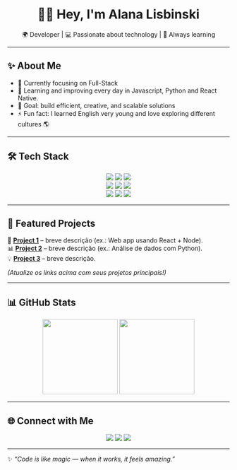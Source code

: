 <!-- Banner -->
<h1 align="center">👩‍💻 Hey, I'm Alana Lisbinski</h1>
<p align="center">
  🌍 Developer | 💻 Passionate about technology | 🚀 Always learning  
</p>

---

## ✨ About Me
- 🔭 Currently focusing on Full-Stack 
- 🌱 Learning and improving every day in Javascript, Python and React Native.
- 🎯 Goal: build efficient, creative, and scalable solutions  
- ⚡ Fun fact: I learned English very young and love exploring different cultures 🌎  

---

## 🛠 Tech Stack

<p align="center">
  <!-- Linguagens -->
  <img src="https://img.shields.io/badge/Code-JavaScript-yellow?style=for-the-badge&logo=javascript" />
  <img src="https://img.shields.io/badge/Code-Python-blue?style=for-the-badge&logo=python" />
  <img src="https://img.shields.io/badge/Code-Java-red?style=for-the-badge&logo=java" />

  <br/>

  <!-- Frameworks -->
  <img src="https://img.shields.io/badge/Framework-React-61DAFB?style=for-the-badge&logo=react&logoColor=black" />
  <img src="https://img.shields.io/badge/Framework-Node.js-339933?style=for-the-badge&logo=node.js&logoColor=white" />
  <img src="https://img.shields.io/badge/Framework-Django-092E20?style=for-the-badge&logo=django&logoColor=white" />

  <br/>

  <!-- Ferramentas -->
  <img src="https://img.shields.io/badge/Tools-Docker-2496ED?style=for-the-badge&logo=docker&logoColor=white" />
  <img src="https://img.shields.io/badge/Cloud-AWS-FF9900?style=for-the-badge&logo=amazon-aws&logoColor=white" />
  <img src="https://img.shields.io/badge/Tools-Git-F05032?style=for-the-badge&logo=git&logoColor=white" />
</p>

---

## 📂 Featured Projects

🚀 **[Project 1](https://github.com/SEU_USUARIO/REPO1)** – breve descrição (ex.: Web app usando React + Node).  
📊 **[Project 2](https://github.com/SEU_USUARIO/REPO2)** – breve descrição (ex.: Análise de dados com Python).  
💡 **[Project 3](https://github.com/SEU_USUARIO/REPO3)** – breve descrição.  

*(Atualize os links acima com seus projetos principais!)*

---

## 📊 GitHub Stats

<p align="center">
  <img height="170em" src="https://github-readme-stats.vercel.app/api?username=alana-lisbinski&show_icons=true&theme=tokyonight" />
  <img height="170em" src="https://github-readme-stats.vercel.app/api/top-langs/?username=alana-lisbinski&layout=compact&theme=tokyonight" />
</p>

---

## 🌐 Connect with Me

<p align="center">
  <a href="https://www.linkedin.com/in/alana-lisbinski-869123376?utm_source=share&utm_campaign=share_via&utm_content=profile&utm_medium=android_app"><img src="https://img.shields.io/badge/LinkedIn-blue?style=for-the-badge&logo=linkedin"></a>
  <a href="mailto: alanalisbinski9@gmail.com"><img src="https://img.shields.io/badge/Email-D14836?style=for-the-badge&logo=gmail&logoColor=white"></a>
  <a href="https://SEU-PORTFOLIO.com"><img src="https://img.shields.io/badge/Portfolio-000?style=for-the-badge&logo=About.me&logoColor=white"></a>
</p>

---

✨ _“Code is like magic — when it works, it feels amazing.”_
